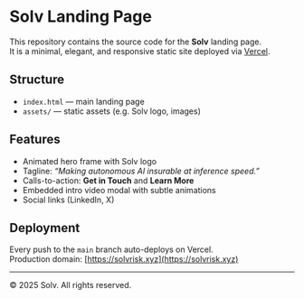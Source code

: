 # Solv Landing Page

This repository contains the source code for the **Solv** landing page.  
It is a minimal, elegant, and responsive static site deployed via [Vercel](https://vercel.com).

## Structure
- `index.html` — main landing page
- `assets/` — static assets (e.g. Solv logo, images)

## Features
- Animated hero frame with Solv logo
- Tagline: *“Making autonomous AI insurable at inference speed.”*
- Calls-to-action: **Get in Touch** and **Learn More**
- Embedded intro video modal with subtle animations
- Social links (LinkedIn, X)

## Deployment
Every push to the `main` branch auto-deploys on Vercel.  
Production domain: [https://solvrisk.xyz](https://solvrisk.xyz)

---

© 2025 Solv. All rights reserved.
